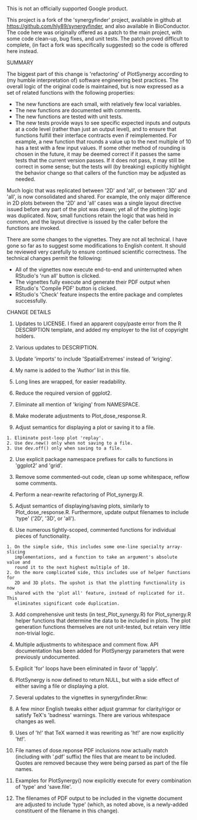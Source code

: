 This is not an officially supported Google product.

This project is a fork of the 'synergyfinder' project, available in github at
https://github.com/hly89/synergyfinder, and also available in BioConductor.  The
code here was originally offered as a patch to the main project, with some code
clean-up, bug fixes, and unit tests.  The patch proved difficult to complete,
(in fact a fork was specifically suggested) so the code is offered here instead.

SUMMARY

The biggest part of this change is 'refactoring' of PlotSynergy according to
(my humble interpretation of) software engineering best practices. The overall
logic of the original code is maintained, but is now expressed as a set of
related functions with the following properties:

* The new functions are each small, with relatively few local variables.
* The new functions are documented with comments.
* The new functions are tested with unit tests.
* The new tests provide ways to see specific expected inputs and outputs at a
  code level (rather than just an output level), and to ensure that functions
  fulfill their interface contracts even if reimplemented. For example, a new
  function that rounds a value up to the next multiple of 10 has a test with a
  few input values. If some other method of rounding is chosen in the future, it
  may be deemed correct if it passes the same tests that the current version
  passes. If it does not pass, it may still be correct in some sense; but the
  tests will (by breaking) explicitly highlight the behavior change so that
  callers of the function may be adjusted as needed.

Much logic that was replicated between '2D' and 'all', or between '3D' and
'all', is now consolidated and shared. For example, the only major difference in
2D plots between the '2D' and 'all' cases was a single layout directive issued
before any part of the plot was drawn; yet all of the plotting logic was
duplicated. Now, small functions retain the logic that was held in common, and
the layout directive is issued by the caller before the functions are invoked.

There are some changes to the vignettes. They are not all technical.  I have
gone so far as to suggest some modifications to English content. It should be
reviewed very carefully to ensure continued scientific correctness. The
technical changes permit the following:

* All of the vignettes now execute end-to-end and uninterrupted when RStudio's
  'run all' button is clicked.
* The vignettes fully execute and generate their PDF output when RStudio's
  'Compile PDF' button is clicked.
* RStudio's 'Check' feature inspects the entire package and completes
  successfully.

CHANGE DETAILS

1. Updates to LICENSE.  I fixed an apparent copy/paste error from the R
   DESCRIPTION template, and added my employer to the list of copyright holders.

2. Various updates to DESCRIPTION.

  1. Update 'imports' to include 'SpatialExtremes' instead of 'kriging'.
  2. My name is added to the 'Author' list in this file.
  3. Long lines are wrapped, for easier readability.
  4. Reduce the required version of ggplot2.
3. Eliminate all mention of 'kriging' from NAMESPACE.

4. Make moderate adjustments to Plot_dose_response.R.

  1. Adjust semantics for displaying a plot or saving it to a file.

    1. Eliminate post-loop plot 'replay'.
    2. Use dev.new() only when not saving to a file.
    3. Use dev.off() only when saving to a file.

  2. Use explicit package namespace prefixes for calls to functions in 'ggplot2'
     and 'grid'.

  3. Remove some commented-out code, clean up some whitespace, reflow some
     comments.

5. Perform a near-rewrite refactoring of Plot_synergy.R.

  1. Adjust semantics of displaying/saving plots, similarly to
     Plot_dose_response.R. Furthermore, update output filenames to include
     'type' ('2D', '3D', or 'all').
  2. Use numerous tightly-scoped, commented functions for individual pieces
     of functionality.

    1. On the simple side, this includes some one-line specialty array-slicing
       implementations, and a function to take an argument's absolute value and
       round it to the next highest multiple of 10.
    2. On the more complicated side, this includes use of helper functions for
       2D and 3D plots. The upshot is that the plotting functionality is now
       shared with the 'plot all' feature, instead of replicated for it. This
       eliminates significant code duplication.

  3. Add comprehensive unit tests (in test_Plot_synergy.R) for Plot_synergy.R
     helper functions that determine the data to be included in plots. The plot
     generation functions themselves are not unit-tested, but retain very little
     non-trivial logic.
  4. Multiple adjustments to whitespace and comment flow. API documentation has
     been added for PlotSynergy parameters that were previously undocumented.
  5. Explicit 'for' loops have been eliminated in favor of 'lapply'.
  6. PlotSynergy is now defined to return NULL, but with a side effect of either
     saving a file or displaying a plot.

6. Several updates to the vignettes in synergyfinder.Rnw:

  1. A few minor English tweaks either adjust grammar for clarity/rigor or
     satisfy TeX's 'badness' warnings. There are various whitespace changes as
     well.
  2. Uses of 'h!' that TeX warned it was rewriting as 'ht!' are now explicitly
    'ht!'.
  3. File names of dose.reponse PDF inclusions now actually match (including
     with '.pdf' suffix) the files that are meant to be included. Quotes are
     removed because they were being parsed as part of the file names.
  4. Examples for PlotSynergy() now explicitly execute for every combination of
    'type' and 'save.file'.
  5. The filenames of PDF output to be included in the vignette document are
     adjusted to include 'type' (which, as noted above, is a newly-added
     constituent of the filename in this change).
